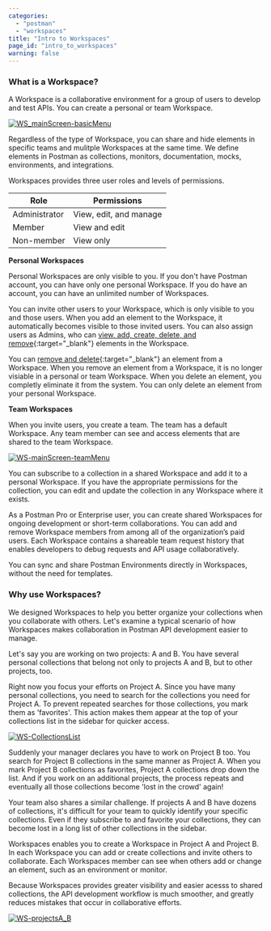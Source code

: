 ```yaml
---
categories:
  - "postman"
  - "workspaces"
title: "Intro to Workspaces"
page_id: "intro_to_workspaces"
warning: false
---
```



### What is a Workspace?

A Workspace is a collaborative environment for a group of users to develop and test APIs. You can create a personal or team Workspace. 

[![WS_mainScreen-basicMenu](https://s3.amazonaws.com/postman-static-getpostman-com/postman-docs/WS-mainScreen-basicMenu.png)](https://s3.amazonaws.com/postman-static-getpostman-com/postman-docs/WS-mainScreen-basicMenu.png)

Regardless of the type of Workspace, you can share and hide elements in specific teams and mulitple Workspaces at the same time. We define elements in Postman as collections, monitors, documentation, mocks, environments, and integrations.

Workspaces provides three user roles and levels of permissions.


| **Role**  |   **Permissions**                 |
| ---   |   ---     | 
| Administrator   |   View, edit, and manage    |
| Member   |  View and edit                     | 
| Non-member   |  View only                     | 

**Personal Workspaces**

Personal Workspaces are only visible to you. If you don't have Postman account, you can have only one personal Workspace. If you do have an account, you can have an unlimited number of Workspaces.

You can invite other users to your Workspace, which is only visible to you and those users. When you add an element to the Workspace, it automatically becomes visible to those invited users. You can also assign users as Admins, who can [view, add, create, delete, and remove](/docs/postman/workspaces/using_workspaces){:target="_blank"} elements in the Workspace.

You can [remove and delete](/docs/postman/workspaces/using_workspaces){:target="_blank"} an element from a Workspace. When you remove an element from a Workspace, it is no longer visiable in a personal or team Workspace. When you delete an element, you completly eliminate it from the system. You can only delete an element from your personal Workspace.

**Team Workspaces**

When you invite users, you create a team. The team has a default Workspace. Any team member can see and access elements that are shared to the team Workspace. 

[![WS-mainScreen-teamMenu](https://s3.amazonaws.com/postman-static-getpostman-com/postman-docs/WS-mainScreen-teamenu.png)](https://s3.amazonaws.com/postman-static-getpostman-com/postman-docs/WS-mainScreen-teamenu.png)

You can subscribe to a collection in a shared Workspace and add it to a personal Workspace. If you have the appropriate permissions for the collection, you can edit and update the collection in any Workspace where it exists. 

As a Postman Pro or Enterprise user, you can create shared Workspaces for ongoing development or short-term collaborations. You can add and remove Workspace members from among all of the organization’s paid users. Each Workspace contains a shareable team request history that enables developers to debug requests and API usage collaboratively.

You can sync and share Postman Environments directly in Workspaces, without the need for templates.

### Why use Workspaces?

We designed Workspaces to help you better organize your collections when you collaborate with others. Let's examine a typical scenario of how Workspaces makes collaboration in Postman API development easier to manage.

Let's say you are working on two projects: A and B. You have several personal collections that belong not only to projects A and B, but to other projects, too. 

Right now you focus your efforts on Project A. Since you have many personal collections, you need to search for the collections you need for Project A. To prevent repeated searches for those collections, you mark them as 'favorites'. This action makes them appear at the top of your collections list in the sidebar for quicker access.

[![WS-CollectionsList](https://s3.amazonaws.com/postman-static-getpostman-com/postman-docs/WS-listCollections-main.png)](https://s3.amazonaws.com/postman-static-getpostman-com/postman-docs/WS-listCollections-main.png)

Suddenly your manager declares you have to work on Project B too. You search for Project B collections in the same manner as Project A. When you mark Project B collections as favorites, Project A collections drop down the list. And if you work on an additional projects, the process repeats and eventually all those collections become 'lost in the crowd' again!

Your team also shares a similar challenge. If projects A and B have dozens of collections, it's difficult for your team to quickly identify your specific collections. Even if they subscribe to and favorite your collections, they can become lost in a long list of other collections in the sidebar.

Workspaces enables you to create a Workspace in Project A and Project B. In each Workspace you can add or create collections and invite others to collaborate. Each Workspaces member can see when others add or change an element, such as an environment or monitor.

Because Workspaces provides greater visibility and easier acesss to shared collections, the API development workflow is much smoother, and greatly reduces mistakes that occur in collaborative efforts. 


[![WS-projectsA_B](https://s3.amazonaws.com/postman-static-getpostman-com/postman-docs/WS-exampleTeamA_B.png)](https://s3.amazonaws.com/postman-static-getpostman-com/postman-docs/WS-exampleTeamA_B.png)


















 

